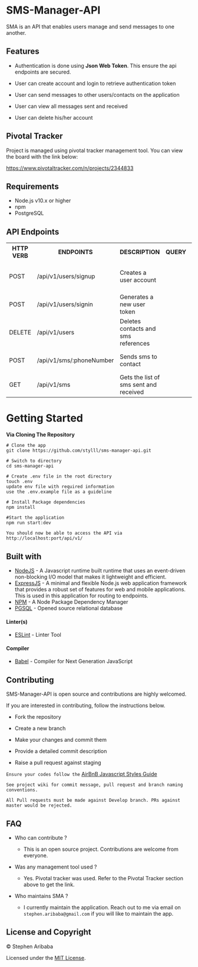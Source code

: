 # SMS-Manager-API

SMA is an API that enables users manage and send messages to one another.

## Features
* Authentication is done using **Json Web Token**. This ensure the api endpoints are secured. 

* User can create account and login to retrieve authentication token
* User can send messages to other users/contacts on the application
* User can view all messages sent and received
* User can delete his/her account

## Pivotal Tracker
Project is managed using pivotal tracker management tool. You can view the board with the link below:

https://www.pivotaltracker.com/n/projects/2344833

## Requirements

* Node.js v10.x or higher
* npm
* PostgreSQL


## API Endpoints

<table>
<tr><th>HTTP VERB</th><th>ENDPOINTS</th><th>DESCRIPTION</th><th>QUERY</th><th>BODY PARAMS</th><th>HEADER PARAMS</th></tr>
<tr><td>POST</td><td>/api/v1/users/signup</td><td>Creates a user account</td><td></td><td>email, username, password, phoneNumber</td><td></td></tr>
<tr><td>POST</td><td>/api/v1/users/signin</td><td>Generates a new user token</td><td></td>
<td>email, password</td><td></td></tr>
<tr><td>DELETE</td><td>/api/v1/users</td><td>Deletes contacts and sms references</td><td></td>
<td></td><td>x-access-token</td></tr>
<tr><td>POST</td><td>/api/v1/sms/:phoneNumber</td><td>Sends sms to contact</td><td></td>
<td>message</td><td>x-access-token</td></tr>
<tr><td>GET</td><td>/api/v1/sms</td><td>Gets the list of sms sent and received</td><td></td>
<td></td><td>x-access-token</td></tr>
</table>


# Getting Started
**Via Cloning The Repository**
```
# Clone the app
git clone https://github.com/stylll/sms-manager-api.git

# Switch to directory
cd sms-manager-api

# Create .env file in the root directory
touch .env
update env file with required information
use the .env.example file as a guideline

# Install Package dependencies
npm install

#Start the application
npm run start:dev

You should now be able to access the API via http://localhost:port/api/v1/
```


## Built with
* [NodeJS](https://nodejs.org/en/) - A Javascript runtime built runtime that uses an event-driven non-blocking I/O model that makes it lightweight and efficient.
* [ExpressJS](http://expressjs.com/) - A minimal and flexible Node.js web application framework that provides a robust set of features for web and mobile applications. This is used in this application for routing to endpoints.
* [NPM](https://www.npmjs.com/) - A Node Package Dependency Manager
* [PGSQL](https://www.postgresql.org/) - Opened source relational database

#### Linter(s)

* [ESLint](https://eslint.org/) - Linter Tool

#### Compiler

* [Babel](https://eslint.org/) - Compiler for Next Generation JavaScript

## Contributing
SMS-Manager-API is open source and contributions are highly welcomed.

If you are interested in contributing, follow the instructions below.

* Fork the repository

* Create a new branch

* Make your changes and commit them

* Provide a detailed commit description

* Raise a pull request against staging

`Ensure your codes follow the` [AirBnB Javascript Styles Guide](https://github.com/airbnb/javascript)

`See project wiki for commit message, pull request and branch naming conventions.`

`All Pull requests must be made against Develop branch. PRs against master would be rejected.`

## FAQ

* Who can contribute ?
  - This is an open source project. Contributions are welcome from everyone.

* Was any management tool used ?
  - Yes. Pivotal tracker was used. Refer to the Pivotal Tracker section above to get the link.

* Who maintains SMA ?
  - I currently maintain the application. Reach out to me via email on `stephen.aribaba@gmail.com` if 
  you will like to maintain the app.


## License and Copyright

&copy; Stephen Aribaba

Licensed under the [MIT License](https://opensource.org/licenses/MIT).
